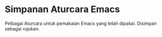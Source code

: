 # Simpanan Aturcara Emacs

Pelbagai Aturcara untuk pemakaian Emacs yang telah dipakai. Disimpan sebagai rujukan.
